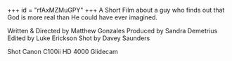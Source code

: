 +++
id = "rfAxMZMuGPY"
+++
A Short Film about a guy who finds out that God is more real than He could have ever imagined.

Written & Directed by Matthew Gonzales
Produced by Sandra Demetrius
Edited by Luke Erickson
Shot by Davey Saunders

Shot Canon C100ii
HD 4000 Glidecam
